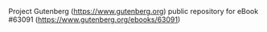 Project Gutenberg (https://www.gutenberg.org) public repository for eBook #63091 (https://www.gutenberg.org/ebooks/63091)
